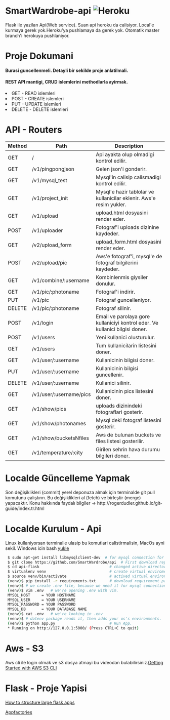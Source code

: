 # SmartWardrobe-api ![Heroku](https://heroku-badge.herokuapp.com/?app=gardrop-api)
Flask ile yazilan Api(Web service). Suan api heroku da calisiyor. Local'e kurmaya gerek yok.Heroku'ya pushlamaya da gerek yok. Otomatik master branch'i herokuya pushlaniyor.

# Proje Dokumani
<h4>Burasi guncellenmeli. Detayli bir sekilde proje anlatilmali.</h4>

<h4>REST API mantigi, CRUD islemlerini methodlarla ayirmak.</h4>
<li> GET       - READ  islemleri</li>
<li> POST      - CREATE islemleri</li>
<li> PUT       - UPDATE islemleri</li>
<li> DELETE    - DELETE islemleri</li>

# API - Routers

| Method  | Path                      | Description                                                                 |
| ------- |------------------------   |-----------------------------------------------------------------------------|
| GET     | /                         | Api ayakta olup olmadigi kontrol edilir.                                    |
| GET     | /v1/pingpongjson          | Gelen json'i gonderir.                                                      |
| GET     | /v1/mysql_test            | Mysql'in calisip calismadigi kontrol edilir.                                |
| GET     | /v1/project_init          | Mysql'e hazir tablolar ve kullanicilar eklenir. Aws'e resim yukler.         |
| GET     | /v1/upload                | upload.html dosyasini render eder.                                          |
| POST    | /v1/uploader              | Fotograf'i uploads dizinine kaydeder.                                       |
| GET     | /v2/upload_form           | upload_form.html dosyasini render eder.                                     |
| POST    | /v2/upload/pic            | Aws'e fotograf'i, mysql'e de fotograf bilgilerini kaydeder.                 |
| GET     | /v1/combine/:username     | Kombinlenmis giysiler donulur.                                              |
| GET     | /v1/pic/:photoname        | Fotograf'i indirir.                                                         |
| PUT     | /v1/pic                   | Fotograf guncelleniyor.                                                     |
| DELETE  | /v1/pic/:photoname        | Fotograf silinir.                                                           |
| POST    | /v1/login                 | Email ve parolaya gore kullaniciyi kontrol eder. Ve kullanici bilgisi doner.|   
| POST    | /v1/users                 | Yeni kullanici olusturulur.                                                 |
| GET     | /v1/users                 | Tum kullanicilarin listesini doner.                                         |       
| GET     | /v1/user/:username        | Kullanicinin bilgisi doner.                                                 |
| PUT     | /v1/user/:username        | Kullanicinin bilgisi guncellenir.                                           |
| DELETE  | /v1/user/:username        | Kullanici silinir.                                                          |
| GET     | /v1/user/:username/pics   | Kullanicinin pics listesini doner.                                          |
| GET     | /v1/show/pics             | uploads dizinindeki fotograflari gosterir.                                  |
| GET     | /v1/show/photonames       | Mysql deki fotograf listesini gosterir.                                     |
| GET     | /v1/show/bucketsNfiles    | Aws de bulunan buckets ve files listesi gosterilir.                         |
| GET     | /v1/temperature/:city     | Girilen sehrin hava durumu bilgileri doner.                                 |


# Localde Güncelleme Yapmak
<p>Son değişiklikleri (commit) yerel deponuza almak için terminalde git pull komutunu çalıştırın. Bu değişiklikleri al (fetch) ve birleştir (merge) yapacaktır. Konu hakkında faydalı bilgiler -> http://rogerdudler.github.io/git-guide/index.tr.html  </p>

# Localde Kurulum - Api
<p>Linux kullaniyorsan terminalle ulasip bu komutlari calistirmalisin, MacOs ayni sekil. Windows icin bash <a href="https://www.howtogeek.com/249966/how-to-install-and-use-the-linux-bash-shell-on-windows-10/">yukle</a></p>


```bash
 $ sudo apt-get install libmysqlclient-dev  # for mysql connection for ubuntu
 $ git clone https://github.com/SmartWardrobe/api  # First download repo
 $ cd api-flask                               # changed active directory to repo
 $ virtualenv venv                            # create virtual enviroment
 $ source venv/bin/activate                   # actived virtual environment
 (venv)$ pip install -r requirements.txt      # download requirement packages.
 (venv)$ # we create .env file, because we need it for mysql connection
 (venv)$ vim .env   # we're opening .env with vim.
 MYSQL_HOST     = YOUR HOSTNAME
 MYSQL_USER     = YOUR USERNAME
 MYSQL_PASSWORD = YOUR PASSWORD
 MYSQL_DB       = YOUR DATABASE NAME
 (venv)$ cat .env   # we're looking in .env
 (venv)$ # dotenv package reads it, then adds your os's environments.
 (venv)$ python app.py                        # Run App.
 * Running on http://127.0.0.1:5000/ (Press CTRL+C to quit)

```

# Aws - S3
Aws cli ile login olmak ve s3 dosya atmayi bu videodan bulabilirsiniz.[Getting Started with AWS S3 CLI](https://www.youtube.com/watch?v=WrVqrvIQRAI)

# Flask - Proje Yapisi
[How to structure large flask apps](https://www.digitalocean.com/community/tutorials/how-to-structure-large-flask-applications)

[Appfactories](http://flask.pocoo.org/docs/0.10/patterns/appfactories/)
